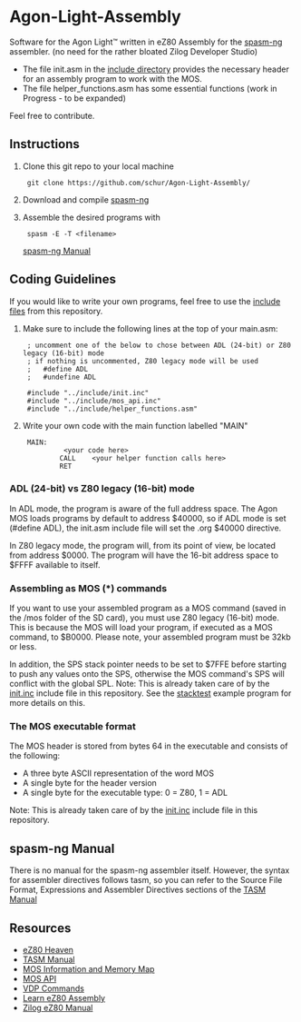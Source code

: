# Agon-Light-Assembly
Software for the Agon Light™ written in eZ80 Assembly for the [spasm-ng](https://github.com/alberthdev/spasm-ng) assembler. (no need for the rather bloated Zilog Developer Studio)

- The file init.asm in the [include directory](https://github.com/schur/Agon-Light-Assembly/tree/main/include) provides the necessary header for an assembly program to work with the MOS.
- The file helper_functions.asm has some essential functions (work in Progress - to be expanded)

Feel free to contribute.

## Instructions

1. Clone this git repo to your local machine

        git clone https://github.com/schur/Agon-Light-Assembly/

2. Download and compile [spasm-ng](https://github.com/alberthdev/spasm-ng)

3. Assemble the desired programs with

        spasm -E -T <filename>
   [spasm-ng Manual](#spasm-ng-manual)

## Coding Guidelines

If you would like to write your own programs, feel free to use the [include files](https://github.com/schur/Agon-Light-Assembly/tree/main/include) from this repository.

1. Make sure to include the following lines at the top of your main.asm:
        
        ; uncomment one of the below to chose between ADL (24-bit) or Z80 legacy (16-bit) mode
        ; if nothing is uncommented, Z80 legacy mode will be used
        ;   #define ADL
        ;   #undefine ADL
        
        #include "../include/init.inc"
        #include "../include/mos_api.inc"
        #include "../include/helper_functions.asm"

2. Write your own code with the main function labelled "MAIN"

        MAIN:
                 <your code here>
                CALL	<your helper function calls here>
                RET

### ADL (24-bit) vs Z80 legacy (16-bit) mode

In ADL mode, the program is aware of the full address space. The Agon MOS loads programs by default to address $40000, so if ADL mode is set (#define ADL), the init.asm include file will set the .org $40000 directive.

In Z80 legacy mode, the program will, from its point of view, be located from address $0000.  The program will have the 16-bit address space to $FFFF available to itself.

### Assembling as MOS (*) commands

If you want to use your assembled program as a MOS command (saved in the /mos folder of the SD card), you must use Z80 legacy (16-bit) mode. This is because the MOS will load your program, if executed as a MOS command, to $B0000. Please note, your assembled program must be 32kb or less. 

In addition, the SPS stack pointer needs to be set to $7FFE before starting to push any values onto the SPS, otherwise the MOS command's SPS will conflict with the global SPL. Note: This is already taken care of by the [init.inc](https://github.com/schur/Agon-Light-Assembly/blob/main/include/init.inc) include file in this repository.  See the [stacktest](https://github.com/schur/Agon-Light-Assembly/tree/main/stacktest) example program for more details on this.


### The MOS executable format

The MOS header is stored from bytes 64 in the executable and consists of the following:

- A three byte ASCII representation of the word MOS
- A single byte for the header version
- A single byte for the executable type: 0 = Z80, 1 = ADL

Note: This is already taken care of by the [init.inc](https://github.com/schur/Agon-Light-Assembly/blob/main/include/init.inc) include file in this repository.

## spasm-ng Manual

There is no manual for the spasm-ng assembler itself. However, the syntax for assembler directives follows tasm, so you can refer to the Source File Format, Expressions and Assembler Directives sections of the [TASM Manual](http://www.s100computers.com/Software%20Folder/6502%20Monitor/The%20Telemark%20Assembler%20Manual.pdf)

## Resources

- [eZ80 Heaven](https://ez80.readthedocs.io/en/latest/)
- [TASM Manual](http://www.s100computers.com/Software%20Folder/6502%20Monitor/The%20Telemark%20Assembler%20Manual.pdf)
- [MOS Information and Memory Map](https://github.com/breakintoprogram/agon-mos)
- [MOS API](https://github.com/breakintoprogram/agon-mos/blob/main/API.md)
- [VDP Commands](https://github.com/breakintoprogram/agon-vdp/blob/main/MANUAL.md)
- [Learn eZ80 Assembly](https://www.chibiakumas.com/ez80/)
- [Zilog eZ80 Manual](https://www.manualslib.com/manual/2210443/Zilog-Ez80.html#manual)
